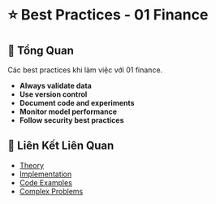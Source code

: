 # ⭐ Best Practices - 01 Finance

## 🎯 Tổng Quan

Các best practices khi làm việc với 01 finance.

- **Always validate data**
- **Use version control**
- **Document code and experiments**
- **Monitor model performance**
- **Follow security best practices**

## 🔗 Liên Kết Liên Quan

- [Theory](./THEORY_01_finance.md)
- [Implementation](./IMPLEMENTATION_01_finance.md)
- [Code Examples](./CODE_EXAMPLES_01_finance.md)
- [Complex Problems](./COMPLEX_PROBLEMS.md)
